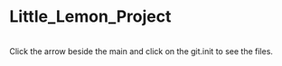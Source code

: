 # Little_Lemon_Project
<br>
Click the arrow beside the main and click on the git.init to see the files.
